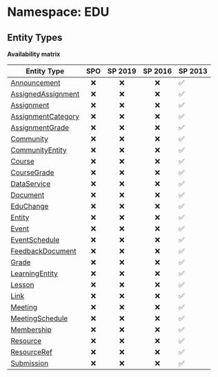 # Namespace: EDU

## Entity Types

**Availability matrix**

Entity Type | SPO | SP 2019 | SP 2016 | SP 2013
----------|:---:|:-------:|:-------:|:-------
[Announcement](./EntityTypes/Announcement.md) | ❌ | ❌ | ❌ | ✅
[AssignedAssignment](./EntityTypes/AssignedAssignment.md) | ❌ | ❌ | ❌ | ✅
[Assignment](./EntityTypes/Assignment.md) | ❌ | ❌ | ❌ | ✅
[AssignmentCategory](./EntityTypes/AssignmentCategory.md) | ❌ | ❌ | ❌ | ✅
[AssignmentGrade](./EntityTypes/AssignmentGrade.md) | ❌ | ❌ | ❌ | ✅
[Community](./EntityTypes/Community.md) | ❌ | ❌ | ❌ | ✅
[CommunityEntity](./EntityTypes/CommunityEntity.md) | ❌ | ❌ | ❌ | ✅
[Course](./EntityTypes/Course.md) | ❌ | ❌ | ❌ | ✅
[CourseGrade](./EntityTypes/CourseGrade.md) | ❌ | ❌ | ❌ | ✅
[DataService](./EntityTypes/DataService.md) | ❌ | ❌ | ❌ | ✅
[Document](./EntityTypes/Document.md) | ❌ | ❌ | ❌ | ✅
[EduChange](./EntityTypes/EduChange.md) | ❌ | ❌ | ❌ | ✅
[Entity](./EntityTypes/Entity.md) | ❌ | ❌ | ❌ | ✅
[Event](./EntityTypes/Event.md) | ❌ | ❌ | ❌ | ✅
[EventSchedule](./EntityTypes/EventSchedule.md) | ❌ | ❌ | ❌ | ✅
[FeedbackDocument](./EntityTypes/FeedbackDocument.md) | ❌ | ❌ | ❌ | ✅
[Grade](./EntityTypes/Grade.md) | ❌ | ❌ | ❌ | ✅
[LearningEntity](./EntityTypes/LearningEntity.md) | ❌ | ❌ | ❌ | ✅
[Lesson](./EntityTypes/Lesson.md) | ❌ | ❌ | ❌ | ✅
[Link](./EntityTypes/Link.md) | ❌ | ❌ | ❌ | ✅
[Meeting](./EntityTypes/Meeting.md) | ❌ | ❌ | ❌ | ✅
[MeetingSchedule](./EntityTypes/MeetingSchedule.md) | ❌ | ❌ | ❌ | ✅
[Membership](./EntityTypes/Membership.md) | ❌ | ❌ | ❌ | ✅
[Resource](./EntityTypes/Resource.md) | ❌ | ❌ | ❌ | ✅
[ResourceRef](./EntityTypes/ResourceRef.md) | ❌ | ❌ | ❌ | ✅
[Submission](./EntityTypes/Submission.md) | ❌ | ❌ | ❌ | ✅

